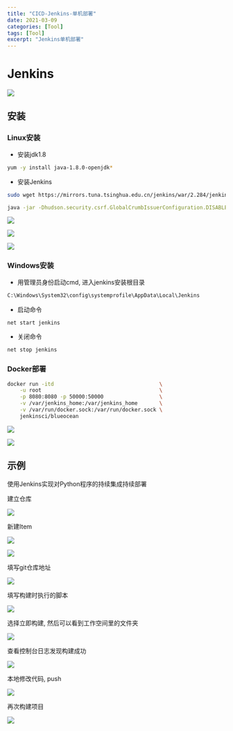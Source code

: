 ```yaml
---
title: "CICD-Jenkins-单机部署"
date: 2021-03-09
categories: [Tool]
tags: [Tool]
excerpt: "Jenkins单机部署"
---
```


# Jenkins

![](https://raw.githubusercontent.com/dmjcb/SelfImgur/main/20210308111903.png)

## 安装

### Linux安装

- 安装jdk1.8

```sh
yum -y install java-1.8.0-openjdk* 
```

- 安装Jenkins

```sh
sudo wget https://mirrors.tuna.tsinghua.edu.cn/jenkins/war/2.284/jenkins.war
```

```sh
java -jar -Dhudson.security.csrf.GlobalCrumbIssuerConfiguration.DISABLE_CSRF_PROTECTION=true  jenkins.war --httpPort=8080
```

![](https://raw.githubusercontent.com/dmjcb/SelfImgur/main/20210309093313.png)

![](https://raw.githubusercontent.com/dmjcb/SelfImgur/main/20210309093347.png)

![](https://raw.githubusercontent.com/dmjcb/SelfImgur/main/20210309094244.png)

### Windows安装

- 用管理员身份启动cmd, 进入jenkins安装根目录

```sh
C:\Windows\System32\config\systemprofile\AppData\Local\Jenkins
```

- 启动命令
  
```sh
net start jenkins
```

- 关闭命令

```sh
net stop jenkins
```

### Docker部署

```sh
docker run -itd                                  \
    -u root                                      \
    -p 8080:8080 -p 50000:50000                  \
    -v /var/jenkins_home:/var/jenkins_home       \
    -v /var/run/docker.sock:/var/run/docker.sock \
    jenkinsci/blueocean
```

![](https://raw.githubusercontent.com/dmjcb/SelfImgur/main/20210308113221.png)

![](https://raw.githubusercontent.com/dmjcb/SelfImgur/main/20210308113523.png)

## 示例

使用Jenkins实现对Python程序的持续集成持续部署

建立仓库

![](https://raw.githubusercontent.com/dmjcb/SelfImgur/main/20210309105037.png)

新建Item

![](https://raw.githubusercontent.com/dmjcb/SelfImgur/main/20210309105123.png)

![](https://raw.githubusercontent.com/dmjcb/SelfImgur/main/20210309105307.png)

填写git仓库地址

![](https://raw.githubusercontent.com/dmjcb/SelfImgur/main/20210309105406.png)

填写构建时执行的脚本

![](https://raw.githubusercontent.com/dmjcb/SelfImgur/main/20210309105442.png)

选择立即构建, 然后可以看到工作空间里的文件夹

![](https://raw.githubusercontent.com/dmjcb/SelfImgur/main/20210309105553.png)

查看控制台日志发现构建成功

![](https://raw.githubusercontent.com/dmjcb/SelfImgur/main/20210309105711.png)

本地修改代码, push

![](https://raw.githubusercontent.com/dmjcb/SelfImgur/main/20210309111504.png)

再次构建项目

![](https://raw.githubusercontent.com/dmjcb/SelfImgur/main/20210309111613.png)